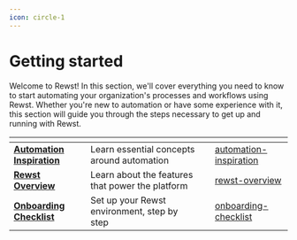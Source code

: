 ```yaml
---
icon: circle-1
---
```


# Getting started

Welcome to Rewst! In this section, we'll cover everything you need to know to start automating your organization's processes and workflows using Rewst. Whether you're new to automation or have some experience with it, this section will guide you through the steps necessary to get up and running with Rewst.

<table data-view="cards"><thead><tr><th></th><th></th><th data-hidden data-card-cover data-type="files"></th><th data-hidden data-card-target data-type="content-ref"></th></tr></thead><tbody><tr><td><a href="automation-inspiration/"><strong>Automation Inspiration</strong></a></td><td>Learn essential concepts around automation</td><td></td><td><a href="automation-inspiration/">automation-inspiration</a></td></tr><tr><td><a href="rewst-overview/"><strong>Rewst Overview</strong></a></td><td>Learn about the features that power the platform</td><td></td><td><a href="rewst-overview/">rewst-overview</a></td></tr><tr><td><a href="onboarding-checklist/"><strong>Onboarding Checklist</strong> </a></td><td>Set up your Rewst environment, step by step</td><td></td><td><a href="onboarding-checklist/">onboarding-checklist</a></td></tr></tbody></table>

